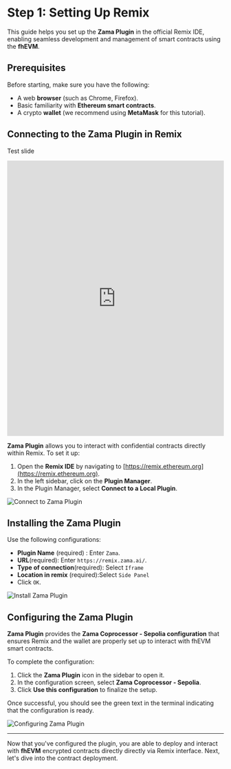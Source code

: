# Step 1: Setting Up Remix

This guide helps you set up the **Zama Plugin** in the official Remix IDE, enabling seamless development and management of smart contracts using the **fhEVM**.

## Prerequisites

Before starting, make sure you have the following:

- A web **browser** (such as Chrome, Firefox).
- Basic familiarity with **Ethereum smart contracts**.
- A crypto **wallet** (we recommend using **MetaMask** for this tutorial).

## Connecting to the Zama Plugin in Remix

Test slide

<iframe src="https://scribehow.com/embed/1_Setting_up_Remix__ZOnlIIl9SmWU6EV1EkpoLA?skipIntro=true&removeLogo=true" width="100%" height="640" allowfullscreen frameborder="0"></iframe>

**Zama Plugin** allows you to interact with confidential contracts directly within Remix. To set it up:

1. Open the **Remix IDE** by navigating to [https://remix.ethereum.org](https://remix.ethereum.org).
2. In the left sidebar, click on the **Plugin Manager**.
3. In the Plugin Manager, select **Connect to a Local Plugin**.

![Connect to Zama Plugin](https://colony-recorder.s3.amazonaws.com/files/2025-01-28/0c7520ae-e771-41c5-a5c3-b72d10e236ec/stack_animation.webp)

## Installing the Zama Plugin

Use the following configurations:

- **Plugin Name** (required) : Enter `Zama`.
- **URL**(required): Enter `https://remix.zama.ai/`.
- **Type of connection**(required): Select `Iframe`
- **Location in remix** (required):Select `Side Panel`
- Click `OK`.

![Install Zama Plugin](https://colony-recorder.s3.amazonaws.com/files/2025-01-16/b8df3384-d3b1-4845-8205-a23206081051/stack_animation.webp)

## Configuring the Zama Plugin

**Zama Plugin** provides the **Zama Coprocessor - Sepolia configuration** that ensures Remix and the wallet are properly set up to interact with fhEVM smart contracts.

To complete the configuration:

1. Click the **Zama Plugin** icon in the sidebar to open it.
2. In the configuration screen, select **Zama Coprocessor - Sepolia**.
3. Click **Use this configuration** to finalize the setup.

Once successful, you should see the green text in the terminal indicating that the configuration is ready.

![Configuring Zama Plugin](https://colony-recorder.s3.amazonaws.com/files/2025-01-28/3b532cb8-8dba-44ab-a082-bedaa2465348/stack_animation.webp)

---

Now that you've configured the plugin, you are able to deploy and interact with **fhEVM** encrypted contracts directly directly via Remix interface. Next, let's dive into the contract deployment.
